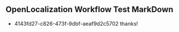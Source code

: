 ## OpenLocalization Workflow Test MarkDown
* 4143fd27-c826-473f-9dbf-aeaf9d2c5702 thanks!

<!--HONumber=Nov16_HO2-->


